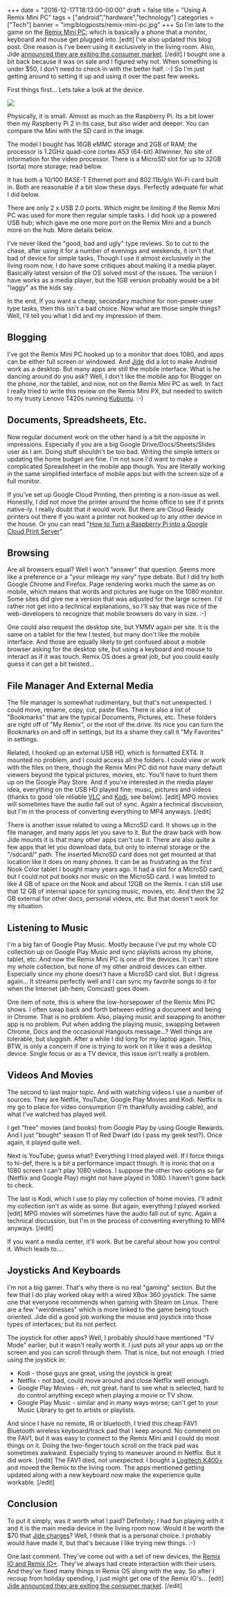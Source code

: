 +++
date = "2016-12-17T18:13:00-00:00"
draft = false
title = "Using A Remix Mini PC"
tags = ["android","hardware","technology"]
categories = ["Tech"]
banner = "img/blogposts/remix-mini-pc.jpg"
+++
So I'm late to the game on the <a href = "http://www.jide.com/mini" target="blank">Remix Mini PC</a>; which is basically a phone that a monitor, keyboard and mouse get plugged into.  [edit] I've also updated this blog post.  One reason is I've been using it exclusively in the living room.  Also, Jide <a href = "http://www.androidpolice.com/2017/07/17/jide-technology-shifting-away-consumer-market-remix-os-discontinued/" target="blank">announced they are exiting the consumer market</a>. [/edit]  I bought one a bit back because it was on sale and I figured why not.  When something is under $50, I don't need to check in with the better half.  :-) So I'm just getting around to setting it up and using it over the past few weeks.  

First things first...  Lets take a look at the device.

![](../../../../../img/blogposts/Remix-Size-Comparison.jpg)

Physically, it is small.  Almost as much as the Raspberry Pi.  Its a bit lower then my Raspberry Pi 2 in its case, but also wider and deeper.  You can compare the Mini with the SD card in the image.  

The model I bought has 16GB eMMC storage and 2GB of RAM;  the processor is 1.2GHz quad-core cortex A53 (64-bit) Allwinner.  No site of information for the video processor.  There is a MicroSD slot for up to 32GB (sorta) more storage;  read below.  

It has both a 10/100 BASE-T Ethernet port and 802.11b/g/n Wi-Fi card built in.  Both are reasonable if a bit slow these days.  Perfectly adequate for what I did below.  

There are only 2 x USB 2.0 ports.  Which might be limiting if the Remix Mini PC was used for more then regular simple tasks.  I did hook up a powered USB hub; which gave me one more port on the Remix Mini and a bunch more on the hub. More details below.

I've never liked the "good, bad and ugly" type reviews.  So to cut to the chase, after using it for a number of evenings and weekends, it isn't that bad of device for simple tasks.  Though I use it almost exclusively in the living room now, I do have some critiques about making it a media player.  Basically latest version of the OS solved most of the issues.  The version I have works as a media player, but the 1GB version probably would be a bit "laggy" as the kids say.  

In the end, If you want a cheap, secondary machine for non-power-user type tasks, then this isn't a bad choice.  Now what are those simple things?  Well, I'll tell you what I did and my impression of them.  

## Blogging

I've got the Remix Mini PC hooked up to a monitor that does 1080, and apps can be either full screen or windowed.  And <a href = "http://www.jide.com/" target="blank">Jide</a> did a lot to make Android work as a desktop.  But many apps are still the mobile interface.  What is he dancing around do you ask?  Well, I don't like the mobile app for Blogger on the phone, nor the tablet, and now, not on the Remix Mini PC as well.  In fact I really tried to write this review on the Remix Mini PX, but needed to switch to my trusty Lenovo T420s running <a href = "http://www.kubuntu.org/" target="blank">Kubuntu</a>. :-)

## Documents, Spreadsheets, Etc.

Now regular document work on the other hand is a bit the opposite in impressions.  Especially if you are a big Google Drive/Docs/Sheets/Slides user as I am.  Doing stuff shouldn't be too bad. Writing the simple letters or updating the home budget are fine.  I'm not sure I'd want to make a complicated Spreadsheet in the mobile app though.  You are literally working in the same simplified interface of mobile apps but with the screen size of a full monitor.

If you've set up Google Cloud Printing, then printing is a non-issue as well.  Honestly, I did not move the printer around the home office to see if it prints native-ly.  I really doubt that it would work.  But there are Cloud Ready printers out there if you want a printer not hooked up to any other device in the house.  Or you can read "<a href = "https://www.howtogeek.com/169566/how-to-turn-a-raspberry-pi-into-a-google-cloud-print-server/" target="blank">How to Turn a Raspberry Pi into a Google Cloud Print Server</a>".

## Browsing

Are all browsers equal?  Well I won't "answer" that question.  Seems more like a preference or a "your mileage my vary" type debate.  But I did try both Google Chrome and Firefox.  Page rendering works much the same as on mobile, which means that words and pictures are huge on the 1080 monitor. Some sites did give me a version that was adjusted for the large screen.  I'd rather not get into a technical explanations, so I'll say that was nice of the web-developers to recognize that mobile browsers do vary in size.  :-)

One could also request the desktop site, but YMMV again per site.  It is the same on a tablet for the few I tested, but many don't like the mobile interface.  And those are equally likely to get confused about a mobile browser asking for the desktop site, but using a keyboard and mouse to interact as if it was touch.  Remix OS does a great job, but you could easily guess it can get a bit twisted...

## File Manager And External Media

The file manager is somewhat rudimentary, but that's not unexpected.  I could move, rename, copy, cut, paste files.  There is also a list of "Bookmarks" that are the typical Documents, Pictures, etc. These folders are right off of "My Remix", or the root of the drive.  Its nice you can turn the Bookmarks on and off in settings, but its a shame they call it "My Favorites" in settings.

Related, I hooked up an external USB HD, which is formatted EXT4.  It mounted no problem, and I could access all the folders.  I could view or work with the files on there, though the Remix Mini PC did not have many default viewers beyond the typical pictures, movies, etc.  You'll have to hunt them up on the Google Play Store.  And if you're interested in the media player idea, everything on the USB HD played fine; music, pictures and videos (thanks to good 'ole reliable <a href = "https://www.videolan.org/vlc/index.html" target="blank">VLC</a> and <a href = "https://kodi.tv/" target="blank">Kodi</a>, see below).  [edit] MPG movies will sometimes have the audio fall out of sync.  Again a technical discussion, but I'm in the process of converting everything to MP4 anyways. [/edit]

There is another issue related to using a MicroSD card.  It shows up in the file manager, and many apps let you save to it.  But the draw back with how Jide mounts it is that many other apps can't use it.  There are also quite a few apps that let you download data, but only to internal storage or the "/sdcard/" path.  The inserted MicroSD card does not get mounted at that location like it does on many phones.  It can be as frustrating as the first Nook Color tablet I bought many years ago.  It had a slot for a MicroSD card, but I could not put books nor music on the MicroSD card.  I was limited to like 4 GB of space on the Nook and about 12GB on the Remix.  I can still use that 12 GB of internal space for syncing music, movies, etc.  And then the 32 GB external for other docs, personal videos, etc.  But that doesn't work for my situation.

## Listening to Music

I'm a big fan of Google Play Music.  Mostly because I've put my whole CD collection up on Google Play Music and sync playlists across my phone, tablet, etc.  And now the Remix Mini PC is one of the devices.  It can't store my whole collection, but none of my other android devices can either.  Especially since my phone doesn't have a MicroSD card slot.  But I digress again...  It streams perfectly well and I can sync my favorite songs to it for when the Internet (ah-hem, Comcast) goes down.

One item of note, this is where the low-horsepower of the Remix Mini PC shows.  I often swap back and forth between editing a document and being in Chrome.  That is no problem.  Also, playing music and swapping to another app is no problem.  Put when adding the playing music, swapping between Chrome, Docs and the occasional Hangouts message...?  Well things are tolerable, but sluggish.  After a while I did long for my laptop again.  This, BTW, is only a concern if one is trying to work on it like it was a desktop device.  Single focus or as a TV device, this issue isn't really a problem.  

## Videos And Movies

The second to last major topic.  And with watching videos I use a number of sources.  They are Netflix, YouTube, Google Play Movies and Kodi.  Netflix is my go to place for video consumption (I'm thankfully avoiding cable), and what I've watched has played well.

I get "free" movies (and books) from Google Play by using Google Rewards.  And I just "bought" season 11 of Red Dwarf (do I pass my geek test?).  Once again, it played quite well.

Next is YouTube; guess what? Everything I tried played well.  If I force things to hi-def, there is a bit a performance impact though.  It is ironic that on a 1080 screen I can't play 1080 videos.  I suppose the other two options so far (Netflix and Google Play) might not have played in 1080.  I haven't gone back to check.  

The last is Kodi, which I use to play my collection of home movies.  I'll admit my collection isn't as wide as some.  But again, everything I played worked.  [edit] MPG movies will sometimes have the audio fall out of sync.  Again a technical discussion, but I'm in the process of converting everything to MP4 anyways. [/edit]

If you want a media center, it'll work.  But be careful about how you control it.  Which leads to....

## Joysticks And Keyboards

I'm not a big gamer.  That's why there is no real "gaming" section.  But the few that I do play worked okay with a wired XBox 360 joystick.  The same one that everyone recommends when gaming with Steam on Linux.  There are a few "weirdnesses" which is more linked to the game being touch oriented.  Jide did a good job working the mouse and joystick into those types of interfaces; but its not perfect.

The joystick for other apps?  Well, I probably should have mentioned "TV Mode" earlier, but it wasn't really worth it.  I just puts all your apps up on the screen and you can scroll through them. That is nice, but not enough.  I tried using the joystick in:

  * Kodi - those guys are great, using the joystick is great
  * Netflix - not bad, could move around and close Netflix well enough.
  * Google Play Movies - eh, not great.  hard to see what is selected, hard to do control anything except when playing a movie or TV show.
  * Google Play Music - similar and in many ways worse; can't get to your Music Library to get to artists or playlists.

And since I have no remote, IR or bluetooth, I tried this cheap FAV1 Bluetooth wireless keyboard/track pad that I keep around.  No comment on the FAV1, but it was easy to connect to the Remix Mini and I could do most things on it.  Doing the two-finger touch scroll on the track pad was sometimes awkward.  Especially trying to maneuver around in Netflix.  But it did work.  [/edit] The FAV1 died, not unexpected.  I bought a <a href = "https://www.google.com/search?q=Logitech+K400%2B&newwindow=1&source=lnms&tbm=shop&sa=X&ved=0ahUKEwik74zbu5bXAhUi7IMKHcKiD1oQ_AUICigB&biw=1669&bih=938" target="blank">Logitech K400+</a> and moved the Remix to the living room.  The apps mentioned getting updated along with a new keyboard now make the experience quite workable. [/edit]

## Conclusion

To put it simply, was it worth what I paid?  Definitely; I had fun playing with it and it is the main media device in the living room now.  Would it be worth the $70 that <a href = "http://www.jide.com/mini" target="blank">Jide charges</a>? Well, I think that is a personal choice.  I probably would have made it, but that's because I like trying new things. :-)

One last comment.  They've come out with a set of new devices, the <a href = "https://shop.trycelery.com/page/66aeb86a-f084-44e2-9492-7a8cf36daf3e" target="blank">Remix IO and Remix IO+</a>. They've always had create interaction with their users.  And they've fixed many things in Remix OS along with the way.  So after I recoup from holiday spending, I just might get one of the Remix IO's...  [edit] <a href = "http://www.androidpolice.com/2017/07/17/jide-technology-shifting-away-consumer-market-remix-os-discontinued/" target="blank">Jide announced they are exiting the consumer market</a>. [/edit]

